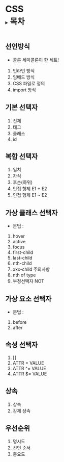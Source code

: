 <h1 style="display: inline-block; line-height:0pt; margin:10px padding:10px">CSS</h1>

<details>
<summary ><b style="font-size: 25px">목차</b></summary>

<ol>

## <li>선언방식</li>
## <li>기본 선택자</li>
## <li>복합 선택자</li>
## <li>가상 클래스 선택자</li>
## <li>가상 요소 선택자</li>
## <li>속성 선택자</li>
## <li>상속</li>
## <li>우선순위</li>


</ol>
</details>
<br>


## 선언방식
- 콜론 세미콜론이 한 세트!
1. 인라인 방식
2. 임베드 방식
3. CSS 파일로 정의
4. import 방식

## 기본 선택자

1. 전체
2. 태그
3. 클래스
4. id

## 복합 선택자

1. 일치
2. 자식
3. 후손(하위)
4. 인접 형제 E1 + E2
5. 인접 형제 E1 ~ E2
 
## 가상 클래스 선택자

- 문법 :
1. hover
2. active
3. focus
4. first-child
5. last-child
6. nth-child
7. xxx-child 주의사항
8. nth of type
9. 부정선택자 NOT

## 가상 요소 선택자

- 문법 : 
1. before
2. after

## 속성 선택자

1. []
2. ATTR = VALUE
3. ATTR ^= VALUE
4. ATTR $= VALUE

## 상속

1. 상속
2. 강제 상속

## 우선순위

1. 명시도
2. 선언 순서
3. 중요도
